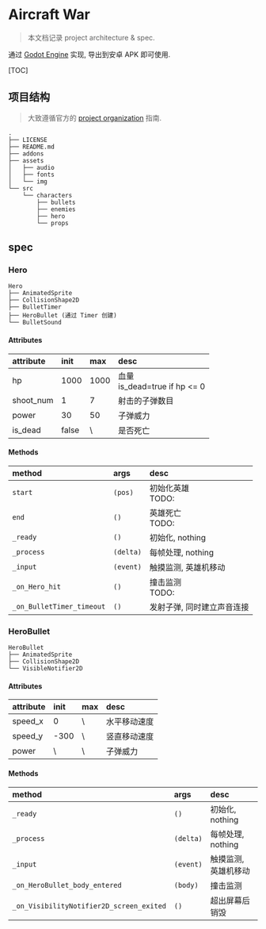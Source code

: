 # Aircraft War

> 本文档记录 project architecture & spec.

通过 [Godot Engine](https://godotengine.org/) 实现, 导出到安卓 APK 即可使用.

[TOC]

## 项目结构

> 大致遵循官方的 [project organization](https://docs.godotengine.org/zh_CN/stable/tutorials/best_practices/project_organization.html) 指南.

```tree
.
├── LICENSE
├── README.md
├── addons
├── assets
│   ├── audio
│   ├── fonts
│   └── img
└── src
    └── characters
        ├── bullets
        ├── enemies
        ├── hero
        └── props
```

## spec

### Hero

```tree
Hero
├── AnimatedSprite
├── CollisionShape2D
├── BulletTimer
├── HeroBullet (通过 Timer 创建)
└── BulletSound
```

#### Attributes

| attribute | init  | max  | desc                             |
| :-------- | :---- | :--- | :------------------------------- |
| hp        | 1000  | 1000 | 血量<br/>is_dead=true if hp <= 0 |
| shoot_num | 1     | 7    | 射击的子弹数目                   |
| power     | 30    | 50   | 子弹威力                         |
| is_dead   | false | \\   | 是否死亡                         |

#### Methods

| method                    | args      | desc                       |
| :------------------------ | :-------- | :------------------------- |
| `start`                   | `(pos)`   | 初始化英雄<br/>TODO:       |
| `end`                     | `()`      | 英雄死亡<br/>TODO:         |
| `_ready`                  | `()`      | 初始化, nothing            |
| `_process`                | `(delta)` | 每帧处理, nothing          |
| `_input`                  | `(event)` | 触摸监测, 英雄机移动       |
| `_on_Hero_hit`            | `()`      | 撞击监测<br/>TODO:         |
| `_on_BulletTimer_timeout` | `()`      | 发射子弹, 同时建立声音连接 |

### HeroBullet

```tree
HeroBullet
├── AnimatedSprite
├── CollisionShape2D
└── VisibleNotifier2D
```

#### Attributes

| attribute | init | max | desc         |
| :-------- | :--- | :-- | :----------- |
| speed_x   | 0    | \\  | 水平移动速度 |
| speed_y   | -300 | \\  | 竖直移动速度 |
| power     | \\   | \\  | 子弹威力     |

#### Methods

| method                                   | args      | desc                 |
| :--------------------------------------- | :-------- | :------------------- |
| `_ready`                                 | `()`      | 初始化, nothing      |
| `_process`                               | `(delta)` | 每帧处理, nothing    |
| `_input`                                 | `(event)` | 触摸监测, 英雄机移动 |
| `_on_HeroBullet_body_entered`            | `(body)`  | 撞击监测             |
| `_on_VisibilityNotifier2D_screen_exited` | `()`      | 超出屏幕后销毁       |



